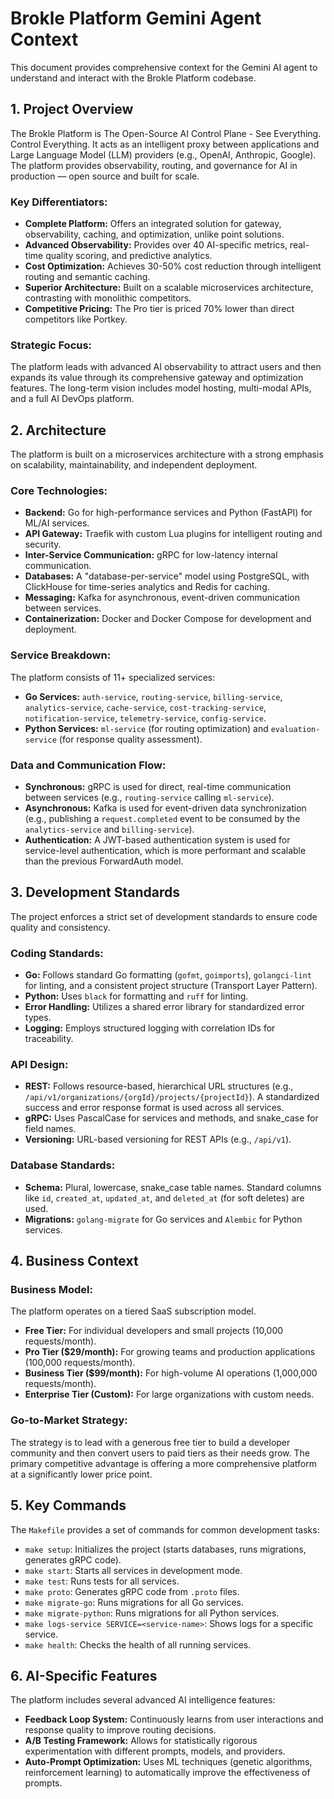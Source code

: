 # Brokle Platform Gemini Agent Context

This document provides comprehensive context for the Gemini AI agent to understand and interact with the Brokle Platform codebase.

## 1. Project Overview

The Brokle Platform is The Open-Source AI Control Plane - See Everything. Control Everything. It acts as an intelligent proxy between applications and Large Language Model (LLM) providers (e.g., OpenAI, Anthropic, Google). The platform provides observability, routing, and governance for AI in production — open source and built for scale.

### Key Differentiators:

*   **Complete Platform:** Offers an integrated solution for gateway, observability, caching, and optimization, unlike point solutions.
*   **Advanced Observability:** Provides over 40 AI-specific metrics, real-time quality scoring, and predictive analytics.
*   **Cost Optimization:** Achieves 30-50% cost reduction through intelligent routing and semantic caching.
*   **Superior Architecture:** Built on a scalable microservices architecture, contrasting with monolithic competitors.
*   **Competitive Pricing:** The Pro tier is priced 70% lower than direct competitors like Portkey.

### Strategic Focus:

The platform leads with advanced AI observability to attract users and then expands its value through its comprehensive gateway and optimization features. The long-term vision includes model hosting, multi-modal APIs, and a full AI DevOps platform.

## 2. Architecture

The platform is built on a microservices architecture with a strong emphasis on scalability, maintainability, and independent deployment.

### Core Technologies:

*   **Backend:** Go for high-performance services and Python (FastAPI) for ML/AI services.
*   **API Gateway:** Traefik with custom Lua plugins for intelligent routing and security.
*   **Inter-Service Communication:** gRPC for low-latency internal communication.
*   **Databases:** A "database-per-service" model using PostgreSQL, with ClickHouse for time-series analytics and Redis for caching.
*   **Messaging:** Kafka for asynchronous, event-driven communication between services.
*   **Containerization:** Docker and Docker Compose for development and deployment.

### Service Breakdown:

The platform consists of 11+ specialized services:

*   **Go Services:** `auth-service`, `routing-service`, `billing-service`, `analytics-service`, `cache-service`, `cost-tracking-service`, `notification-service`, `telemetry-service`, `config-service`.
*   **Python Services:** `ml-service` (for routing optimization) and `evaluation-service` (for response quality assessment).

### Data and Communication Flow:

*   **Synchronous:** gRPC is used for direct, real-time communication between services (e.g., `routing-service` calling `ml-service`).
*   **Asynchronous:** Kafka is used for event-driven data synchronization (e.g., publishing a `request.completed` event to be consumed by the `analytics-service` and `billing-service`).
*   **Authentication:** A JWT-based authentication system is used for service-level authentication, which is more performant and scalable than the previous ForwardAuth model.

## 3. Development Standards

The project enforces a strict set of development standards to ensure code quality and consistency.

### Coding Standards:

*   **Go:** Follows standard Go formatting (`gofmt`, `goimports`), `golangci-lint` for linting, and a consistent project structure (Transport Layer Pattern).
*   **Python:** Uses `black` for formatting and `ruff` for linting.
*   **Error Handling:** Utilizes a shared error library for standardized error types.
*   **Logging:** Employs structured logging with correlation IDs for traceability.

### API Design:

*   **REST:** Follows resource-based, hierarchical URL structures (e.g., `/api/v1/organizations/{orgId}/projects/{projectId}`). A standardized success and error response format is used across all services.
*   **gRPC:** Uses PascalCase for services and methods, and snake_case for field names.
*   **Versioning:** URL-based versioning for REST APIs (e.g., `/api/v1`).

### Database Standards:

*   **Schema:** Plural, lowercase, snake_case table names. Standard columns like `id`, `created_at`, `updated_at`, and `deleted_at` (for soft deletes) are used.
*   **Migrations:** `golang-migrate` for Go services and `Alembic` for Python services.

## 4. Business Context

### Business Model:

The platform operates on a tiered SaaS subscription model.

*   **Free Tier:** For individual developers and small projects (10,000 requests/month).
*   **Pro Tier ($29/month):** For growing teams and production applications (100,000 requests/month).
*   **Business Tier ($99/month):** For high-volume AI operations (1,000,000 requests/month).
*   **Enterprise Tier (Custom):** For large organizations with custom needs.

### Go-to-Market Strategy:

The strategy is to lead with a generous free tier to build a developer community and then convert users to paid tiers as their needs grow. The primary competitive advantage is offering a more comprehensive platform at a significantly lower price point.

## 5. Key Commands

The `Makefile` provides a set of commands for common development tasks:

*   `make setup`: Initializes the project (starts databases, runs migrations, generates gRPC code).
*   `make start`: Starts all services in development mode.
*   `make test`: Runs tests for all services.
*   `make proto`: Generates gRPC code from `.proto` files.
*   `make migrate-go`: Runs migrations for all Go services.
*   `make migrate-python`: Runs migrations for all Python services.
*   `make logs-service SERVICE=<service-name>`: Shows logs for a specific service.
*   `make health`: Checks the health of all running services.

## 6. AI-Specific Features

The platform includes several advanced AI intelligence features:

*   **Feedback Loop System:** Continuously learns from user interactions and response quality to improve routing decisions.
*   **A/B Testing Framework:** Allows for statistically rigorous experimentation with different prompts, models, and providers.
*   **Auto-Prompt Optimization:** Uses ML techniques (genetic algorithms, reinforcement learning) to automatically improve the effectiveness of prompts.
